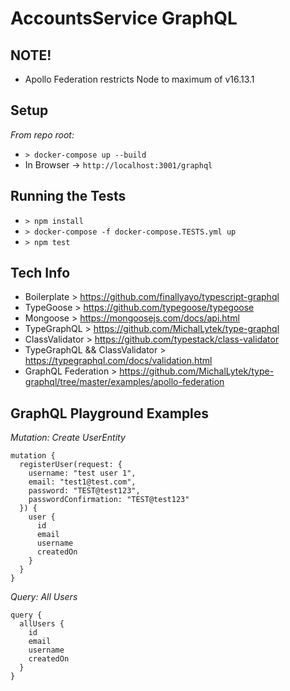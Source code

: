 # AccountsService GraphQL

## NOTE!
- Apollo Federation restricts Node to maximum of v16.13.1

## Setup

*From repo root:*
- ``` > docker-compose up --build ```
- In Browser -> ``` http://localhost:3001/graphql ```

## Running the Tests
- ``` > npm install ```
- ``` > docker-compose -f docker-compose.TESTS.yml up ```
- ``` > npm test ```

## Tech Info
- Boilerplate > https://github.com/finallyayo/typescript-graphql
- TypeGoose > https://github.com/typegoose/typegoose
- Mongoose > https://mongoosejs.com/docs/api.html
- TypeGraphQL > https://github.com/MichalLytek/type-graphql
- ClassValidator > https://github.com/typestack/class-validator
- TypeGraphQL && ClassValidator > https://typegraphql.com/docs/validation.html
- GraphQL Federation > https://github.com/MichalLytek/type-graphql/tree/master/examples/apollo-federation

## GraphQL Playground Examples
*Mutation: Create UserEntity*
```
mutation {
  registerUser(request: { 
    username: "test user 1", 
    email: "test1@test.com",
    password: "TEST@test123",
    passwordConfirmation: "TEST@test123"
  }) {
    user {
      id
      email
      username
      createdOn
    }
  }
}
```
*Query: All Users*
```
query {
  allUsers {
    id
    email
    username
    createdOn
  }
}
```